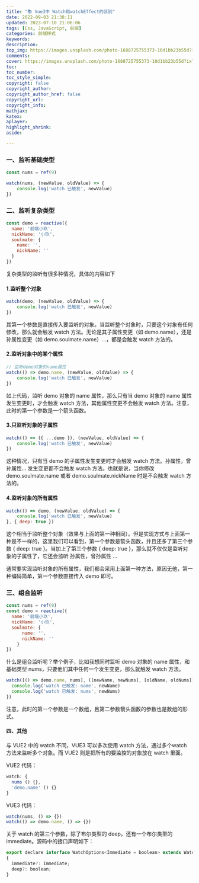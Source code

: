 ```yaml
---
title: "📚︎ Vue3中 Watch和watchEffect的区别"
date: 2022-09-03 21:38:11
updated: 2023-07-10 21:06:06
tags: [Css, JavaScript, 前端]
categories: 前端样式
keywords:
description:
top_img: https://images.unsplash.com/photo-1688725755373-10d1bb23b55d?ixlib=rb-4.0.3&ixid=M3wxMjA3fDB8MHxwaG90by1wYWdlfHx8fGVufDB8fHx8fA%3D%3D&auto=format&fit=crop&w=1770&q=80
comments:
cover: https://images.unsplash.com/photo-1688725755373-10d1bb23b55d?ixlib=rb-4.0.3&ixid=M3wxMjA3fDB8MHxwaG90by1wYWdlfHx8fGVufDB8fHx8fA%3D%3D&auto=format&fit=crop&w=1770&q=80
toc:
toc_number:
toc_style_simple:
copyright: false
copyright_author:
copyright_author_href: false
copyright_url:
copyright_info:
mathjax:
katex:
aplayer:
highlight_shrink:
aside:

---
```

### 一、监听基础类型

```jsx
const nums = ref(9)

watch(nums, (newValue, oldValue) => {
	console.log('watch 已触发', newValue)
})
```
### 二、监听复杂类型
```jsx
const demo = reactive({
  name: '前端小玖',
  nickName: '小玖',
  soulmate: {
    name: '',
    nickName: ''
  }
})
```
复杂类型的监听有很多种情况，具体的内容如下
#### 1.监听整个对象
```jsx
watch(demo, (newValue, oldValue) => {
	console.log('watch 已触发', newValue)
})
```

其第一个参数是直接传入要监听的对象。当监听整个对象时，只要这个对象有任何修改，那么就会触发 watch 方法。无论是其子属性变更（如 demo.name），还是孙属性变更（如 demo.soulmate.name）...，都是会触发 watch 方法的。

#### 2.监听对象中的某个属性
```javascript
// 监听demo对象的name属性
watch(() => demo.name, (newValue, oldValue) => {
	console.log('watch 已触发', newValue)
})
```

如上代码，监听 demo 对象的 name 属性，那么只有当 demo 对象的 name 属性发生变更时，才会触发 watch 方法，其他属性变更不会触发 watch 方法。注意，此时的第一个参数是一个箭头函数。
#### 3.只监听对象的子属性
```javascript
watch(() => ({ ...demo }), (newValue, oldValue) => {
	console.log('watch 已触发', newValue)
})
```

这种情况，只有当 demo 的子属性发生变更时才会触发 watch 方法。孙属性，曾孙属性... 发生变更都不会触发 watch 方法。也就是说，当你修改 demo.soulmate.name 或者 demo.soulmate.nickName 时是不会触发 watch 方法的。
#### 4.监听对象的所有属性
```javascript
watch(() => demo, (newValue, oldValue) => {
	console.log('watch 已触发', newValue)
}, { deep: true })
```

这个相当于监听整个对象（效果与上面的第一种相同）。但是实现方式与上面第一种是不一样的，这里我们可以看到，第一个参数是箭头函数，并且还多了第三个参数 { deep: true }。当加上了第三个参数 { deep: true }，那么就不仅仅是监听对象的子属性了，它还会监听 孙属性，曾孙属性 ...

通常要实现监听对象的所有属性，我们都会采用上面第一种方法，原因无他，第一种编码简单，第一个参数直接传入 demo 即可。
### 三、组合监听
```javascript
const nums = ref(9)
const demo = reactive({
  name: '前端小玖',
  nickName: '小玖',
  soulmate: {
      name: '',
      nickName: ''
    }
})
```

什么是组合监听呢？举个例子，比如我想同时监听 demo 对象的 name 属性，和基础类型 nums，只要他们其中任何一个发生变更，那么就触发 watch 方法。
```javascript
watch([() => demo.name, nums], ([newName, newNums], [oldName, oldNums]) => {
  console.log('watch 已触发: name', newName)
  console.log('watch 已触发: nums', newNums)
})
```

注意，此时的第一个参数是一个数组，且第二参数箭头函数的参数也是数组的形式。
#### 四、其他

与 VUE2 中的 watch 不同，VUE3 可以多次使用 watch 方法，通过多个watch 方法来监听多个对象。而 VUE2 则是把所有的要监控的对象放在 watch 里面。

VUE2 代码：
```javascript
watch: {
  nums () {},
  'demo.name' () {}
}
```

VUE3 代码：

```javascript
watch(nums, () => {})
watch(() => demo.name, () => {})
```

关于 watch 的第三个参数，除了布尔类型的 deep，还有一个布尔类型的 immediate。源码中的接口声明如下：

```javascript
export declare interface WatchOptions<Immediate = boolean> extends WatchOptionsBase
{
  immediate?: Immediate;
  deep?: boolean;
}
```

